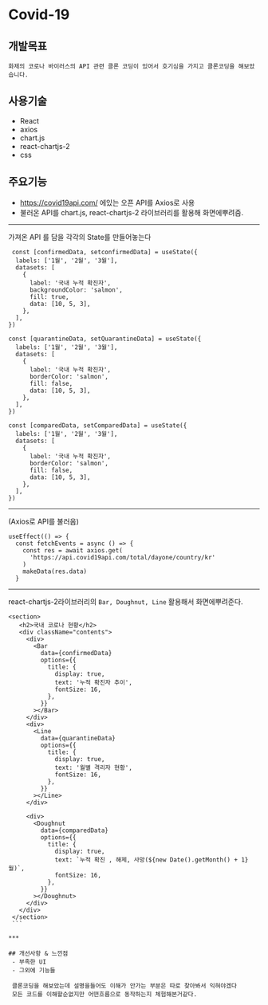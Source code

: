 # Covid-19

## 개발목표 

`화제의 코로나 바이러스의 API 관련 클론 코딩이 있어서 호기심을 가지고 클론코딩을 해보았습니다. `

## 사용기술

 - React
 - axios
 - chart.js
 - react-chartjs-2
 - css 
  
  
  ## 주요기능
  
  - https://covid19api.com/ 에있는 오픈 API를 Axios로 사용
  - 불러온 API를 chart.js, react-chartjs-2 라이브러리를 활용해 화면에뿌려줌. 
  
  
  ***
  
  가져온 API 를 담을 각각의 State를 만들어놓는다
  
  ```
   const [confirmedData, setconfirmedData] = useState({
    labels: ['1월', '2월', '3월'],
    datasets: [
      {
        label: '국내 누적 확진자',
        backgroundColor: 'salmon',
        fill: true,
        data: [10, 5, 3],
      },
    ],
  })

  const [quarantineData, setQuarantineData] = useState({
    labels: ['1월', '2월', '3월'],
    datasets: [
      {
        label: '국내 누적 확진자',
        borderColor: 'salmon',
        fill: false,
        data: [10, 5, 3],
      },
    ],
  })

  const [comparedData, setComparedData] = useState({
    labels: ['1월', '2월', '3월'],
    datasets: [
      {
        label: '국내 누적 확진자',
        borderColor: 'salmon',
        fill: false,
        data: [10, 5, 3],
      },
    ],
  })
  ```
  
  ***
  
  (Axios로 API를 불러옴)
  
  ```
  useEffect(() => {
    const fetchEvents = async () => {
      const res = await axios.get(
        'https://api.covid19api.com/total/dayone/country/kr'
      )
      makeData(res.data)
    }
   ```
   
   ***
   
   
   react-chartjs-2라이브러리의  `Bar, Doughnut, Line` 활용해서 화면에뿌려준다.
   
   ```
   <section>
      <h2>국내 코로나 현황</h2>
      <div className="contents">
        <div>
          <Bar
            data={confirmedData}
            options={{
              title: {
                display: true,
                text: '누적 확진자 추이',
                fontSize: 16,
              },
            }}
          ></Bar>
        </div>
        <div>
          <Line
            data={quarantineData}
            options={{
              title: {
                display: true,
                text: '월별 격리자 현황',
                fontSize: 16,
              },
            }}
          ></Line>
        </div>

        <div>
          <Doughnut
            data={comparedData}
            options={{
              title: {
                display: true,
                text: `누적 확진 , 해제, 사망(${new Date().getMonth() + 1}월)`,
                fontSize: 16,
              },
            }}
          ></Doughnut>
        </div>
      </div>
    </section>
    ```
   
   ***
   
   ## 개선사항 & 느낀점
    - 부족한 UI 
    - 그외에 기능들
    
    클론코딩을 해보았는데 설명을들어도 이해가 안가는 부분은 따로 찾아봐서 익혀야겠다 
    모든 코드를 이해할순없지만 어떤흐름으로 동작하는지 체험해본거같다. 
   
   
   
   
  
